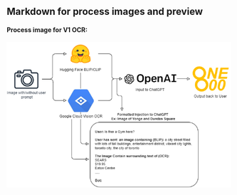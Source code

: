 ## Markdown for process images and preview

#### Process image for V1 OCR:

![img](V1process.drawio.png)

